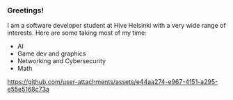 ### Greetings!

I am a software developer student at Hive Helsinki with a very wide range of interests.
Here are some taking most of my time:
- AI
- Game dev and graphics
- Networking and Cybersecurity
- Math



https://github.com/user-attachments/assets/e44aa274-e967-4151-a295-e55e5168c73a

